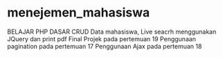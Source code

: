 # menejemen_mahasiswa
BELAJAR PHP DASAR
CRUD Data mahasiswa, Live seacrh menggunakan JQuery dan print pdf
Final Projek pada pertemuan 19 
Penggunaan pagination pada pertemuan 17
Penggunaan Ajax pada pertemuan 18
